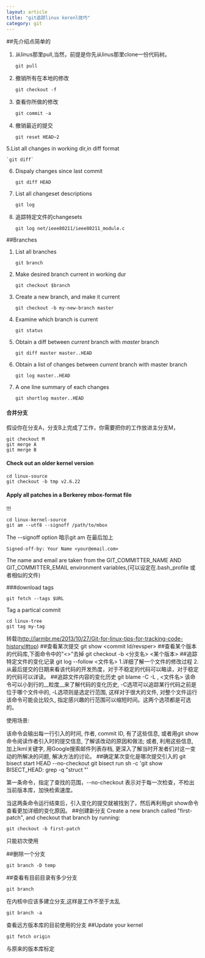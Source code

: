 ```yaml
---
layout: article
title: "git追踪linux kerenl技巧"
category: git
---
```

##先介绍点简单的
1. 从linus那里pull,当然，前提是你先从linus那里clone一份代码树。

	`git pull`

2. 撤销所有在本地的修改

	`git checkout -f`

3. 查看你所做的修改

	`git commit -a`

4. 撤销最近的提交

	`git reset HEAD~2`

5.List all changes in working dir,in diff format

	`git diff`

6. Dispaly changes since last commit

	`git diff HEAD`

7. List all changeset descriptions

	`git log`

8. 追踪特定文件的changesets

	`git log net/ieee80211/ieee80211_module.c`

##Branches

1. List all branches

	`git branch`

2. Make desired branch current in working dur

	`git checkout $branch`

3. Create a new branch, and make it current

	`git checkout -b my-new-branch master`

4. Examine which branch is current

	`git status`

5. Obtain a diff between *current* branch with *master* branch

	`git diff master master..HEAD`

6. Obtain a list of changes between *current* branch with master branch

	`git log master..HEAD`

7. A one line summary of each changes

	`git shortlog master..HEAD`

#### 合并分支
假设你在分支A，分支B上完成了工作，你需要把你的工作放进主分支M，

	git checkout M
	git merge A
	git merge B

#### Check out an older kernel version

	cd linux-source
	git checkout -b tmp v2.6.22

#### Apply all patches in a Berkerey mbox-format file
!!!

	cd linux-kernel-source
	git am --utf8 --signoff /path/to/mbox

The --signoff option 暗示git am 在最后加上

	Signed-off-by: Your Name <your@email.com>

The name and email are taken from the GIT_COMMITTER_NAME AND GIT_COMMITTER_EMAIL environment variables,(可以设定在.bash_profile 或者相似的文件)

###download tags

	git fetch --tags $URL

Tag a partical commit

	cd linux-tree
	git tag my-tag




转载(http://larmbr.me/2013/10/27/Git-for-linux-tips-for-tracking-code-history/#top)
##查看某次提交
	git show <commit Id/revsper>
##查看某个版本的代码库,下面命令中的"<>"去掉
	git checkout -b <分支名> <某个版本>
##追踪特定文件的变化记录
	git log --follow <文件名>
1.详细了解一个文件的修改过程
2.从最后提交的日期来看该代码的开发热度，对于不稳定的代码可以略读，对于稳定的代码可以详读。
##追踪文件内容的变化历史
	git blame -C -L <start>,<end> <文件名>
该命令可以小到行的__粒度__来了解代码的变化历史, -C选项可以追踪某行代码之前是位于哪个文件中的, -L选项则是选定行范围, 这样对于很大的文件, 对整个文件运行该命令可能会比较久, 指定感兴趣的行范围可以缩短时间。这两个选项都是可选的。

使用场景:

该命令会输出每一行引入的时间, 作者, commit ID, 有了这些信息, 或者用git show命令阅读作者引入时的提交信息, 了解该改动的原因和做法; 或者, 利用这些信息, 加上lkml关键字, 用Google搜索邮件列表存档, 更深入了解当时开发者们对这一变动的所解决的问题, 解决方法的讨论。
##确定某次变化是哪次提交引入的
	git bisect start HEAD <oldVersion> --no-checkout
	git bisect run sh -c 'git show BISECT_HEAD:<path that include the struct in file >
	grep -q "struct <struct name>"'

第一条命令，指定了查找的范围，--no-checkout 表示对于每一次检查，不检出当前版本库，加快检索速度。

当这两条命令运行结束后，引入变化的提交就被找到了，然后再利用git show命令查看更加详细的变化原因。
##创建新分支
Create a new branch called "first-patch", and checkout that branch by running:

	git checkout -b first-patch

只能初次使用



##删除一个分支

	git branch -D temp

##查看有目前目录有多少分支

	git branch

在内核中应该多建立分支,这样是工作不至于太乱

	git branch -a

查看远方版本库的目前使用的分支
##Update your kernel

	git fetch origin

与原来的版本库标定

